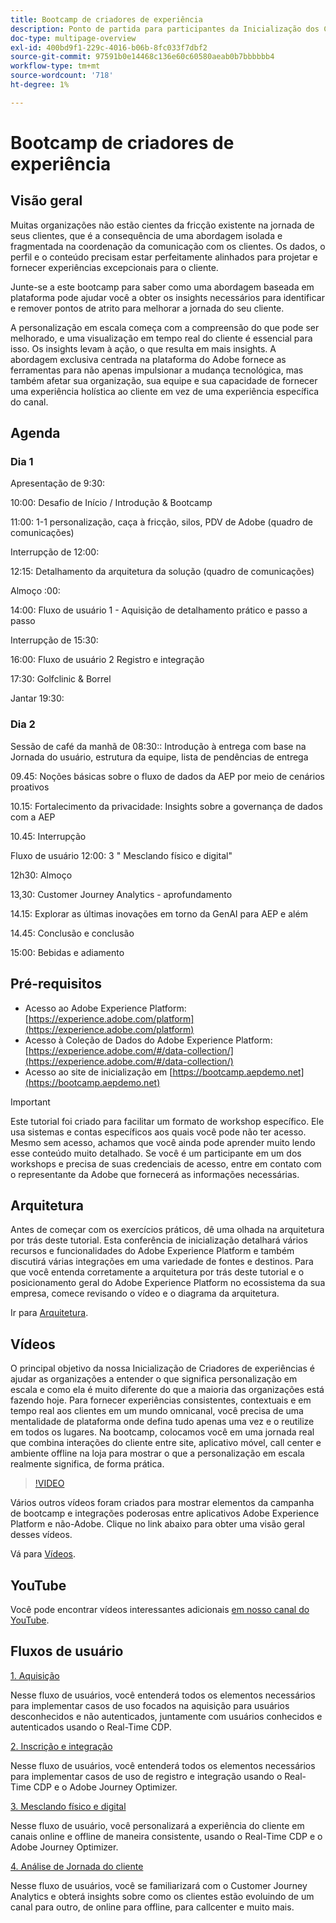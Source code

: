 ```yaml
---
title: Bootcamp de criadores de experiência
description: Ponto de partida para participantes da Inicialização dos Criadores de experiências
doc-type: multipage-overview
exl-id: 400bd9f1-229c-4016-b06b-8fc033f7dbf2
source-git-commit: 97591b0e14468c136e60c60580aeab0b7bbbbbb4
workflow-type: tm+mt
source-wordcount: '718'
ht-degree: 1%

---
```


# Bootcamp de criadores de experiência

## Visão geral

Muitas organizações não estão cientes da fricção existente na jornada de seus clientes, que é a consequência de uma abordagem isolada e fragmentada na coordenação da comunicação com os clientes. Os dados, o perfil e o conteúdo precisam estar perfeitamente alinhados para projetar e fornecer experiências excepcionais para o cliente.

Junte-se a este bootcamp para saber como uma abordagem baseada em plataforma pode ajudar você a obter os insights necessários para identificar e remover pontos de atrito para melhorar a jornada do seu cliente.

A personalização em escala começa com a compreensão do que pode ser melhorado, e uma visualização em tempo real do cliente é essencial para isso. Os insights levam à ação, o que resulta em mais insights. A abordagem exclusiva centrada na plataforma do Adobe fornece as ferramentas para não apenas impulsionar a mudança tecnológica, mas também afetar sua organização, sua equipe e sua capacidade de fornecer uma experiência holística ao cliente em vez de uma experiência específica do canal.

## Agenda

### Dia 1

Apresentação de 9:30:

10:00: Desafio de Início / Introdução &amp; Bootcamp

11:00: 1-1 personalização, caça à fricção, silos, PDV de Adobe (quadro de comunicações)

Interrupção de 12:00:

12:15: Detalhamento da arquitetura da solução (quadro de comunicações)

Almoço :00:

14:00: Fluxo de usuário 1 - Aquisição de detalhamento prático e passo a passo

Interrupção de 15:30:

16:00: Fluxo de usuário 2 Registro e integração

17:30: Golfclinic &amp; Borrel

Jantar 19:30:

### Dia 2

Sessão de café da manhã de 08:30:: Introdução à entrega com base na Jornada do usuário, estrutura da equipe, lista de pendências de entrega

09.45: Noções básicas sobre o fluxo de dados da AEP por meio de cenários proativos

10.15: Fortalecimento da privacidade: Insights sobre a governança de dados com a AEP

10.45: Interrupção

Fluxo de usuário 12:00: 3 &quot; Mesclando físico e digital&quot;

12h30: Almoço

13,30: Customer Journey Analytics - aprofundamento

14.15: Explorar as últimas inovações em torno da GenAI para AEP e além

14.45: Conclusão e conclusão

15:00: Bebidas e adiamento


## Pré-requisitos

- Acesso ao Adobe Experience Platform: [https://experience.adobe.com/platform](https://experience.adobe.com/platform)
- Acesso à Coleção de Dados do Adobe Experience Platform: [https://experience.adobe.com/#/data-collection/](https://experience.adobe.com/#/data-collection/)
- Acesso ao site de inicialização em [https://bootcamp.aepdemo.net](https://bootcamp.aepdemo.net)

>[!IMPORTANT]
>
>Este tutorial foi criado para facilitar um formato de workshop específico. Ele usa sistemas e contas específicos aos quais você pode não ter acesso. Mesmo sem acesso, achamos que você ainda pode aprender muito lendo esse conteúdo muito detalhado. Se você é um participante em um dos workshops e precisa de suas credenciais de acesso, entre em contato com o representante da Adobe que fornecerá as informações necessárias.

## Arquitetura

Antes de começar com os exercícios práticos, dê uma olhada na arquitetura por trás deste tutorial. Esta conferência de inicialização detalhará vários recursos e funcionalidades do Adobe Experience Platform e também discutirá várias integrações em uma variedade de fontes e destinos. Para que você entenda corretamente a arquitetura por trás deste tutorial e o posicionamento geral do Adobe Experience Platform no ecossistema da sua empresa, comece revisando o vídeo e o diagrama da arquitetura.

Ir para [Arquitetura](https://experienceleague.adobe.com/docs/platform-learn/comprehensive-technical-tutorial-v22/architecture.html?lang=en).

## Vídeos

O principal objetivo da nossa Inicialização de Criadores de experiências é ajudar as organizações a entender o que significa personalização em escala e como ela é muito diferente do que a maioria das organizações está fazendo hoje. Para fornecer experiências consistentes, contextuais e em tempo real aos clientes em um mundo omnicanal, você precisa de uma mentalidade de plataforma onde defina tudo apenas uma vez e o reutilize em todos os lugares. Na bootcamp, colocamos você em uma jornada real que combina interações do cliente entre site, aplicativo móvel, call center e ambiente offline na loja para mostrar o que a personalização em escala realmente significa, de forma prática.

>[!VIDEO](https://video.tv.adobe.com/v/345446?quality=12&enable=on)

Vários outros vídeos foram criados para mostrar elementos da campanha de bootcamp e integrações poderosas entre aplicativos Adobe Experience Platform e não-Adobe. Clique no link abaixo para obter uma visão geral desses vídeos.

Vá para [Vídeos](https://experienceleague.adobe.com/docs/platform-learn/comprehensive-technical-tutorial-v22/videos.html?lang=en).

## YouTube

Você pode encontrar vídeos interessantes adicionais [em nosso canal do YouTube](https://www.youtube.com/channel/UCUKG2dkZ9pYuZUPebQ21jUw).

## Fluxos de usuário

[1. Aquisição ](./uc/uc1/uc1.md)

Nesse fluxo de usuários, você entenderá todos os elementos necessários para implementar casos de uso focados na aquisição para usuários desconhecidos e não autenticados, juntamente com usuários conhecidos e autenticados usando o Real-Time CDP.

[2. Inscrição e integração](./uc/uc2/uc2.md)

Nesse fluxo de usuários, você entenderá todos os elementos necessários para implementar casos de uso de registro e integração usando o Real-Time CDP e o Adobe Journey Optimizer.

[3. Mesclando físico e digital](./uc/uc3/uc3.md)

Nesse fluxo de usuário, você personalizará a experiência do cliente em canais online e offline de maneira consistente, usando o Real-Time CDP e o Adobe Journey Optimizer.

[4. Análise de Jornada do cliente](./uc/uc4/uc4.md)

Nesse fluxo de usuários, você se familiarizará com o Customer Journey Analytics e obterá insights sobre como os clientes estão evoluindo de um canal para outro, de online para offline, para callcenter e muito mais.

